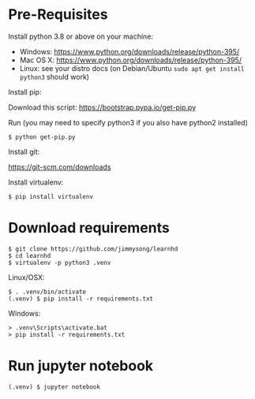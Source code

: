 # Pre-Requisites

Install python 3.8 or above on your machine:

 * Windows: https://www.python.org/downloads/release/python-395/
 * Mac OS X: https://www.python.org/downloads/release/python-395/
 * Linux: see your distro docs (on Debian/Ubuntu `sudo apt get install python3` should work)

Install pip:

Download this script: https://bootstrap.pypa.io/get-pip.py

Run (you may need to specify python3 if you also have python2 installed)

    $ python get-pip.py

Install git:

https://git-scm.com/downloads

Install virtualenv:

    $ pip install virtualenv

# Download requirements

    $ git clone https://github.com/jimmysong/learnhd
    $ cd learnhd
    $ virtualenv -p python3 .venv

Linux/OSX:

    $ . .venv/bin/activate
    (.venv) $ pip install -r requirements.txt

Windows:

    > .venv\Scripts\activate.bat
    > pip install -r requirements.txt

# Run jupyter notebook

    (.venv) $ jupyter notebook
